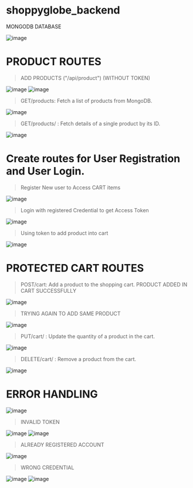 # shoppyglobe_backend
MONGODB DATABASE

![image](https://github.com/user-attachments/assets/9260749a-54d0-4722-abdd-27d48cc4ec49)

# PRODUCT ROUTES 
> ADD PRODUCTS ("/api/product") (WITHOUT TOKEN)

![image](https://github.com/user-attachments/assets/430e3fef-70ff-4e93-9e72-7b07c04eb4e1)
![image](https://github.com/user-attachments/assets/9df3e658-d6e7-42d8-b77e-8b8c52e7296f)

> GET/products: Fetch a list of products from MongoDB.

![image](https://github.com/user-attachments/assets/58cbc36e-d05a-4513-9862-73f5ce775419)

> GET/products/
 : Fetch details of a single product by its ID.

![image](https://github.com/user-attachments/assets/02f2d4eb-add5-47af-8c62-5e2706583047)

# Create routes for User Registration and User Login.

> Register New user to Access CART items

![image](https://github.com/user-attachments/assets/c62dbbd2-bb4f-4172-9f92-21e7bae946fb)

> Login with registered Credential to get Access Token

![image](https://github.com/user-attachments/assets/f08fccb8-dbef-48d2-9fdd-1cd518c25d4d)

> Using token to add product into cart

![image](https://github.com/user-attachments/assets/d034e311-7f13-4299-990e-65368198cdae)

# PROTECTED CART ROUTES

> POST/cart: Add a product to the shopping cart.
> PRODUCT ADDED IN CART SUCCESSFULLY

![image](https://github.com/user-attachments/assets/0f5180a9-0d67-4985-959a-f3a531fca7fe)

>TRYING AGAIN TO ADD SAME PRODUCT

![image](https://github.com/user-attachments/assets/669654b4-2f01-43a5-8579-34654f33acd3)


> PUT/cart/
 : Update the quantity of a product in the cart.

![image](https://github.com/user-attachments/assets/9ae34cf6-b092-454a-b67c-7cd4eb6d7c86)

>DELETE/cart/
 : Remove a product from the cart.

![image](https://github.com/user-attachments/assets/20622932-7813-49cf-85e9-61a8312db4c2)


# ERROR HANDLING 
![image](https://github.com/user-attachments/assets/e50f750d-9542-4ec6-810e-e477925b53f7)

>INVALID TOKEN 

![image](https://github.com/user-attachments/assets/b5f5eb80-bf29-4524-82e2-2fc09b55a854)
![image](https://github.com/user-attachments/assets/6ccb423f-37a2-4617-b29a-d25c74ee02c4)

>ALREADY REGISTERED ACCOUNT

![image](https://github.com/user-attachments/assets/6503f7a0-25ef-4b63-b82c-78970e1edf24)

>WRONG CREDENTIAL 

![image](https://github.com/user-attachments/assets/0473dd6e-fd19-4abc-8e8e-391902a4b276)
![image](https://github.com/user-attachments/assets/a375e7c5-00a3-42f2-a7b2-768732860432)










